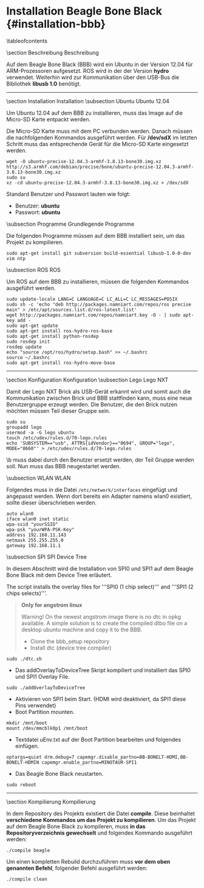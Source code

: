 Installation Beagle Bone Black {#installation-bbb}
===

\tableofcontents

\section Beschreibung Beschreibung

Auf dem Beagle Bone Black (BBB) wird ein Ubuntu in der Version 12.04 für
ARM-Prozessoren aufgesetzt. ROS wird in der der Version __hydro__
verwendet. Weiterhin wird zur Kommunikation über den USB-Bus die
Bibliothek __libusb 1.0__ benötigt.

---

\section Installation Installation
\subsection Ubuntu Ubuntu 12.04

Um Ubuntu 12.04 auf dem BBB zu installieren, muss das Image auf die
Micro-SD Karte entpackt werden.

Die Micro-SD Karte muss mit dem PC verbunden werden. Danach müssen die
nachfolgenden Kommandos ausgeführt werden. Für __/dev/sdX__ im letzten
Schritt muss das entsprechende Gerät für die Micro-SD Karte eingesetzt
werden.

~~~
wget -O ubuntu-precise-12.04.3-armhf-3.8.13-bone30.img.xz http://s3.armhf.com/debian/precise/bone/ubuntu-precise-12.04.3-armhf-3.8.13-bone30.img.xz
sudo su
xz -cd ubuntu-precise-12.04.3-armhf-3.8.13-bone30.img.xz > /dev/sdX
~~~

Standard Benutzer und Passwort lauten wie folgt:
* Benutzer: __ubuntu__
* Passwort: __ubuntu__

\subsection Programme Grundlegende Programme

Die folgenden Programme müssen auf dem BBB installiert sein, um das
Projekt zu kompilieren.

~~~
sudo apt-get install git subversion build-essential libusb-1.0-0-dev vim ntp
~~~

\subsection ROS ROS

Um ROS auf dem BBB zu installieren, müssen die folgenden Kommandos
ausgeführt werden.

~~~
sudo update-locale LANG=C LANGUAGE=C LC_ALL=C LC_MESSAGES=POSIX
sudo sh -c 'echo "deb http://packages.namniart.com/repos/ros precise main" > /etc/apt/sources.list.d/ros-latest.list'
wget http://packages.namniart.com/repos/namniart.key -O - | sudo apt-key add -
sudo apt-get update
sudo apt-get install ros-hydro-ros-base
sudo apt-get install python-rosdep
sudo rosdep init
rosdep update
echo "source /opt/ros/hydro/setup.bash" >> ~/.bashrc
source ~/.bashrc
sudo apt-get install ros-hydro-move-base
~~~

---

\section Konfiguration Konfiguration
\subsection Lego Lego NXT

Damit der Lego NXT Brick als USB-Gerät erkannt wird und somit auch die
Kommunikation zwischen Brick und BBB stattfinden kann, muss eine neue
Benutzergruppe erzeugt werden. Die Benutzer, die den Brick nutzen
möchten müssen Teil dieser Gruppe sein.

~~~
sudo su
groupadd lego
usermod -a -G lego ubuntu
touch /etc/udev/rules.d/70-lego.rules
echo 'SUBSYSTEM=="usb", ATTRS{idVendor}=="0694", GROUP="lego", MODE="0660"' > /etc/udev/rules.d/70-lego.rules
~~~

\b <username> muss dabei durch den Benutzer ersetzt werden, der Teil
Gruppe werden soll. Nun muss das BBB neugestartet werden.

\subsection WLAN WLAN

Folgendes muss in die Datei `/etc/network/interfaces` eingefügt und angepasst werden.
Wenn dort bereits ein Adapter namens wlan0 existiert, sollte dieser
überschrieben werden.

~~~
auto wlan0
iface wlan0 inet static
wpa-ssid "yourSSID"
wpa-psk "yourWPA-PSK-Key"
address 192.168.11.143
netmask 255.255.255.0
gateway 192.168.11.1
~~~

\subsection SPI SPI Device Tree

In diesem Abschnitt wird die Installation von SPI0 und SPI1 auf dem Beagle
Bone Black mit dem Device Tree erläutert.

The script installs the overlay files for '''SPI0 (1 chip select)''' and '''SPI1 (2 chips selects)'''.

> __Only for angstrom linux__
>
> Warning! On the newest angstrom image there is no dtc in opkg available.
> A simple solution is to create the compiled dtbo file on a desktop ubuntu machine
> and copy it to the BBB.
>
> * Clone the bbb_setup repository
> * Install dtc (device tree compiler)

~~~
sudo ./dtc.sh
~~~

* Das addOverlayToDeviceTree Skript kompiliert und installiert das SPI0 und SPI1 Overlay File.

~~~
sudo ./addOverlayToDeviceTree
~~~

* Aktivieren von SPI1 beim Start. (HDMI wird deaktiviert, da SPI1 diese Pins verwendet)
* Boot Partition mounten.

~~~
mkdir /mnt/boot
mount /dev/mmcblk0p1 /mnt/boot
~~~

* Textdatei uEnv.txt auf der Boot Partition bearbeiten und folgendes einfügen.

~~~
optargs=quiet drm.debug=7 capemgr.disable_partno=BB-BONELT-HDMI,BB-BONELT-HDMIN capemgr.enable_partno=MINOTAUR-SPI1
~~~

* Das Beagle Bone Black neustarten.

~~~
sudo reboot
~~~

---

\section Kompilierung Kompilierung

In dem Repository des Projekts existiert die Datei __compile__. Diese 
beinhaltet __verschiedene Kommandos um das Projekt zu kompilieren__. Um 
das Projekt auf dem Beagle Bone Black zu kompileren, muss __in das 
Repositoryverzeichnis gewechselt__ und folgendes Kommando ausgeführt 
werden:

~~~
./compile beagle
~~~

Um einen kompletten Rebuild durchzuführen muss __vor dem oben genannten 
Befehl__, folgender Befehl ausgeführt werden:

~~~
./compile clean
~~~
